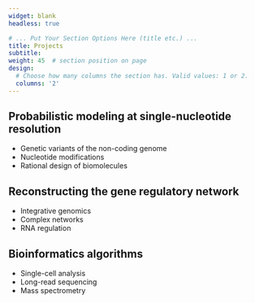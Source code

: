 ```yaml
---
widget: blank
headless: true

# ... Put Your Section Options Here (title etc.) ...
title: Projects
subtitle:
weight: 45  # section position on page
design:
  # Choose how many columns the section has. Valid values: 1 or 2.
  columns: '2'
---
```


## Probabilistic modeling at single-nucleotide resolution
- Genetic variants of the non-coding genome
- Nucleotide modifications
- Rational design of biomolecules
## Reconstructing the gene regulatory network
- Integrative genomics
- Complex networks
- RNA regulation
## Bioinformatics algorithms
- Single-cell analysis
- Long-read sequencing
- Mass spectrometry
